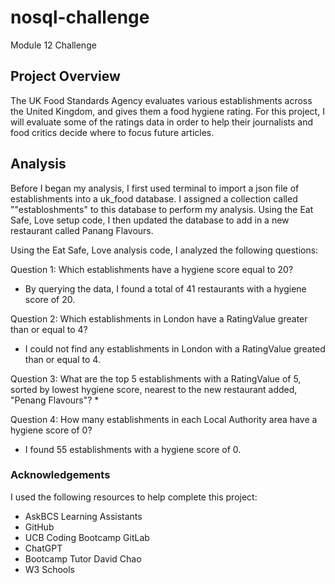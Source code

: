 # nosql-challenge
Module 12 Challenge

## Project Overview
The UK Food Standards Agency evaluates various establishments across the United Kingdom, and gives them a food hygiene rating. For this project, I will evaluate some of the ratings data in order to help their journalists and food critics decide where to focus future articles.

## Analysis
Before I began my analysis, I first used terminal to import a json file of establishments into a uk_food database. I assigned a collection called ""establoshments" to this database to perform my analysis. Using the Eat Safe, Love setup code, I then updated the database to add in a new restaurant called Panang Flavours.

Using the Eat Safe, Love analysis code, I analyzed the following questions:

Question 1: Which establishments have a hygiene score equal to 20? 
* By querying the data, I found a total of 41 restaurants with a hygiene score of 20.
  
Question 2: Which establishments in London have a RatingValue greater than or equal to 4? 
* I could not find any establishments in London with a RatingValue greated than or equal to 4.
  
Question 3: What are the top 5 establishments with a RatingValue of 5, sorted by lowest hygiene score, nearest to the new restaurant added, "Penang Flavours"?
*

Question 4: How many establishments in each Local Authority area have a hygiene score of 0? 
* I found 55 establishments with a hygiene score of 0.



### Acknowledgements
I used the following resources to help complete this project:

* AskBCS Learning Assistants
* GitHub
* UCB Coding Bootcamp GitLab
* ChatGPT
* Bootcamp Tutor David Chao
* W3 Schools
